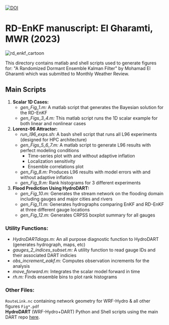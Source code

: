 [![DOI](https://sandbox.zenodo.org/badge/593033226.svg)](https://sandbox.zenodo.org/badge/latestdoi/593033226)

# RD-EnKF manuscript: El Gharamti, MWR (2023) 

![rd_enkf_cartoon](https://user-images.githubusercontent.com/35781176/214481920-2f337b60-e31e-4457-8098-74c439858a88.png)

This directory contains matlab and shell scripts used 
to generate figures for: 
"A Randomized Dormant Ensemble Kalman Filter" 
by Mohamad El Gharamti
which was submitted to Monthly Weather Review.

## Main Scripts
1. **Scalar 1D Cases:**
    - *gen_Fig_1.m:* A matlab script that generates the Bayesian solution for the RD-EnKF
    - *gen_Figs_3_4.m:* This matlab script runs the 1D scalar example for both linear and nonlinear cases   
2. **Lorenz-96 Attractor:**
    - *run_l96_exps.sh:* A bash shell script that runs all L96 experiments (designed for HPC architecture)
    - *gen_Figs_5_6_7.m:* A matlab script to generate L96 results with perfect modeling conditions
      - Time-series plot with and without adaptive inflation
      - Localization sensitivity 
      - Ensemble correlations plot
    - *gen_Fig_8.m:* Produces L96 results with model errors with and without adaptive inflation
    - *gen_Fig_9.m:* Rank histograms for 3 different experiments
3. **Flood Prediction Using HydroDART:**
    - *gen_Fig_10.m:* Generates the stream network on the flooding domain including gauges and major cities and rivers 
    - *gen_Fig_11.m:* Generates hydrographs comparing EnKF and RD-EnKF at three different gauge locations
    - *gen_Fig_12.m:* Generates CRPSS boxplot summary for all gauges

### Utility Functions:
- *HydroDARTdiags.m:* An all purpose diagnostic function to HydroDART (generates hydrograph, maps, etc)
- *gauges_2_indices_subset.m:* A utility function to read gauge IDs and their associated DART indicies
- *obs_increment_eakf.m:* Computes observation increments for the analysis
- *move_forward.m:* Integrates the scalar model forward in time
- *rh.m:* Finds ensemble bins to plot rank histograms

### Other Files: 
`RouteLink.nc` containing network geometry for WRF-Hydro & all other figures `Fig*.pdf`  
**HydroDART** (WRF-Hydro+DART) Python and Shell scripts using the main DART repo [here](https://github.com/NCAR/DART/tree/main/models/wrf_hydro).


